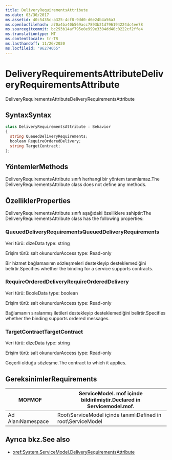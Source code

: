 ```yaml
---
title: DeliveryRequirementsAttribute
ms.date: 03/30/2017
ms.assetid: 40c5435c-a325-4cf8-9dd0-d6e24b4a56a3
ms.openlocfilehash: a70a4ba40b569acc7893b21d796194224dc4ee78
ms.sourcegitcommit: bc293b14af795e0e999e3304dd40c0222cf2ffe4
ms.translationtype: MT
ms.contentlocale: tr-TR
ms.lasthandoff: 11/26/2020
ms.locfileid: "96274055"
---
```

# <a name="deliveryrequirementsattribute"></a><span data-ttu-id="4f5e9-102">DeliveryRequirementsAttribute</span><span class="sxs-lookup"><span data-stu-id="4f5e9-102">DeliveryRequirementsAttribute</span></span>

<span data-ttu-id="4f5e9-103">DeliveryRequirementsAttribute</span><span class="sxs-lookup"><span data-stu-id="4f5e9-103">DeliveryRequirementsAttribute</span></span>  
  
## <a name="syntax"></a><span data-ttu-id="4f5e9-104">Syntax</span><span class="sxs-lookup"><span data-stu-id="4f5e9-104">Syntax</span></span>  
  
```csharp
class DeliveryRequirementsAttribute : Behavior  
{  
  string QueuedDeliveryRequirements;  
  boolean RequireOrderedDelivery;  
  string TargetContract;  
};  
```  
  
## <a name="methods"></a><span data-ttu-id="4f5e9-105">Yöntemler</span><span class="sxs-lookup"><span data-stu-id="4f5e9-105">Methods</span></span>  

 <span data-ttu-id="4f5e9-106">DeliveryRequirementsAttribute sınıfı herhangi bir yöntem tanımlamaz.</span><span class="sxs-lookup"><span data-stu-id="4f5e9-106">The DeliveryRequirementsAttribute class does not define any methods.</span></span>  
  
## <a name="properties"></a><span data-ttu-id="4f5e9-107">Özellikler</span><span class="sxs-lookup"><span data-stu-id="4f5e9-107">Properties</span></span>  

 <span data-ttu-id="4f5e9-108">DeliveryRequirementsAttribute sınıfı aşağıdaki özelliklere sahiptir:</span><span class="sxs-lookup"><span data-stu-id="4f5e9-108">The DeliveryRequirementsAttribute class has the following properties:</span></span>  
  
### <a name="queueddeliveryrequirements"></a><span data-ttu-id="4f5e9-109">QueuedDeliveryRequirements</span><span class="sxs-lookup"><span data-stu-id="4f5e9-109">QueuedDeliveryRequirements</span></span>  

 <span data-ttu-id="4f5e9-110">Veri türü: dize</span><span class="sxs-lookup"><span data-stu-id="4f5e9-110">Data type: string</span></span>  
  
 <span data-ttu-id="4f5e9-111">Erişim türü: salt okunurdur</span><span class="sxs-lookup"><span data-stu-id="4f5e9-111">Access type: Read-only</span></span>  
  
 <span data-ttu-id="4f5e9-112">Bir hizmet bağlamasının sözleşmeleri destekleyip desteklemediğini belirtir.</span><span class="sxs-lookup"><span data-stu-id="4f5e9-112">Specifies whether the binding for a service supports contracts.</span></span>  
  
### <a name="requireordereddelivery"></a><span data-ttu-id="4f5e9-113">RequireOrderedDelivery</span><span class="sxs-lookup"><span data-stu-id="4f5e9-113">RequireOrderedDelivery</span></span>  

 <span data-ttu-id="4f5e9-114">Veri türü: Boole</span><span class="sxs-lookup"><span data-stu-id="4f5e9-114">Data type: boolean</span></span>  
  
 <span data-ttu-id="4f5e9-115">Erişim türü: salt okunurdur</span><span class="sxs-lookup"><span data-stu-id="4f5e9-115">Access type: Read-only</span></span>  
  
 <span data-ttu-id="4f5e9-116">Bağlamanın sıralanmış iletileri destekleyip desteklemediğini belirtir.</span><span class="sxs-lookup"><span data-stu-id="4f5e9-116">Specifies whether the binding supports ordered messages.</span></span>  
  
### <a name="targetcontract"></a><span data-ttu-id="4f5e9-117">TargetContract</span><span class="sxs-lookup"><span data-stu-id="4f5e9-117">TargetContract</span></span>  

 <span data-ttu-id="4f5e9-118">Veri türü: dize</span><span class="sxs-lookup"><span data-stu-id="4f5e9-118">Data type: string</span></span>  
  
 <span data-ttu-id="4f5e9-119">Erişim türü: salt okunurdur</span><span class="sxs-lookup"><span data-stu-id="4f5e9-119">Access type: Read-only</span></span>  
  
 <span data-ttu-id="4f5e9-120">Geçerli olduğu sözleşme.</span><span class="sxs-lookup"><span data-stu-id="4f5e9-120">The contract to which it applies.</span></span>  
  
## <a name="requirements"></a><span data-ttu-id="4f5e9-121">Gereksinimler</span><span class="sxs-lookup"><span data-stu-id="4f5e9-121">Requirements</span></span>  
  
|<span data-ttu-id="4f5e9-122">MOF</span><span class="sxs-lookup"><span data-stu-id="4f5e9-122">MOF</span></span>|<span data-ttu-id="4f5e9-123">ServiceModel. mof içinde bildirilmiştir.</span><span class="sxs-lookup"><span data-stu-id="4f5e9-123">Declared in Servicemodel.mof.</span></span>|  
|---------|-----------------------------------|  
|<span data-ttu-id="4f5e9-124">Ad Alanı</span><span class="sxs-lookup"><span data-stu-id="4f5e9-124">Namespace</span></span>|<span data-ttu-id="4f5e9-125">Root\ServiceModel içinde tanımlı</span><span class="sxs-lookup"><span data-stu-id="4f5e9-125">Defined in root\ServiceModel</span></span>|  
  
## <a name="see-also"></a><span data-ttu-id="4f5e9-126">Ayrıca bkz.</span><span class="sxs-lookup"><span data-stu-id="4f5e9-126">See also</span></span>

- <xref:System.ServiceModel.DeliveryRequirementsAttribute>
